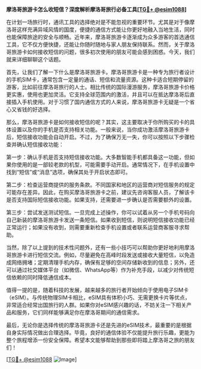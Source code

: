 **摩洛哥旅游卡怎么收短信？深度解析摩洛哥旅行必备工具[[TG💪+ @esim1088](https://t.me/s/esim1088)]**

在计划一场旅行时，通讯工具的选择绝对是不能忽视的重要环节。尤其是对于像摩洛哥这样充满异域风情的国度，便捷的通信方式能让你更好地融入当地生活，同时也能保障旅途的安全与顺畅。近年来，摩洛哥旅游卡逐渐成为众多游客的首选通信工具，它不仅方便快捷，还能让你随时随地与家人朋友保持联系。然而，关于摩洛哥旅游卡如何接收短信的问题，很多初次使用的朋友可能会感到困惑。今天，我们就来详细聊聊这个话题。

首先，让我们了解一下什么是摩洛哥旅游卡。摩洛哥旅游卡是一种专为旅行者设计的手机SIM卡，通常包含一定量的通话、短信和流量资源。这种卡适合短期停留的游客，比如前往摩洛哥旅行的人士。相比传统的国际漫游服务，摩洛哥旅游卡价格更实惠，使用也更加灵活。它支持全球范围内的激活，并且可以在抵达摩洛哥后直接插入手机使用。对于习惯了国内通信方式的人来说，摩洛哥旅游卡无疑是一个省心又省钱的好选择。

那么，摩洛哥旅游卡是如何接收短信的呢？其实，这主要取决于你所购买的卡的具体设置以及你的手机是否支持相关功能。一般来说，当你成功激活摩洛哥旅游卡后，短信接收功能会自动开启。不过，为了确保万无一失，你可以按照以下步骤检查并确认短信接收功能：

第一步：确认手机是否支持短信接收功能。大多数智能手机都具备这一功能，但如果你使用的是一部较老款的机型，可能需要手动开启。通常情况下，在手机设置中找到“短信”或“消息”选项，确保其处于开启状态即可。

第二步：检查运营商提供的服务条款。不同国家和地区的运营商对短信服务的规定可能存在差异。因此，在购买摩洛哥旅游卡之前，建议先咨询客服人员，了解该卡是否支持国际短信接收功能。如果支持，还需要进一步确认是否需要额外的设置。

第三步：尝试发送测试短信。一旦完成上述操作，你可以试着从另一个手机号码向自己新装的摩洛哥旅游卡发送一条短信。如果收到短信，则说明短信接收功能已经正常运行；如果没有收到，则需要重新检查手机设置或者联系运营商客服寻求帮助。

当然，除了以上提到的技术性问题外，还有一些小技巧可以帮助你更好地利用摩洛哥旅游卡进行短信交流。例如，尽量避免在高峰时段发送或接收大量短信，以免造成网络拥堵；定期清理手机内存，确保有足够的空间存储新收到的信息；另外，还可以通过社交媒体平台（如微信、WhatsApp等）作为补充手段，以减少对传统短信依赖的同时降低通信成本。

值得一提的是，随着科技的发展，越来越多的旅行者开始倾向于使用电子SIM卡（eSIM）。与传统物理SIM卡相比，eSIM具有体积小巧、无需更换卡片等优点，非常适合经常出国旅行的人群。如果你对eSIM感兴趣的话，不妨关注一下相关产品和服务，它们同样能够满足你在摩洛哥期间的通信需求。

最后，无论你是选择传统的摩洛哥旅游卡还是先进的eSIM技术，最重要的是根据自身实际情况做出合理选择。毕竟，良好的通信体验不仅能提升旅行乐趣，更能为整个旅程增添一份安全保障。希望本文能够帮助到那些即将踏上摩洛哥之旅的朋友们！

[[TG💪+ @esim1088](https://t.me/s/esim1088) ![Image](https://i.postimg.cc/4NQfJmqS/Snipaste-2025-05-13-00-14-12.png)]